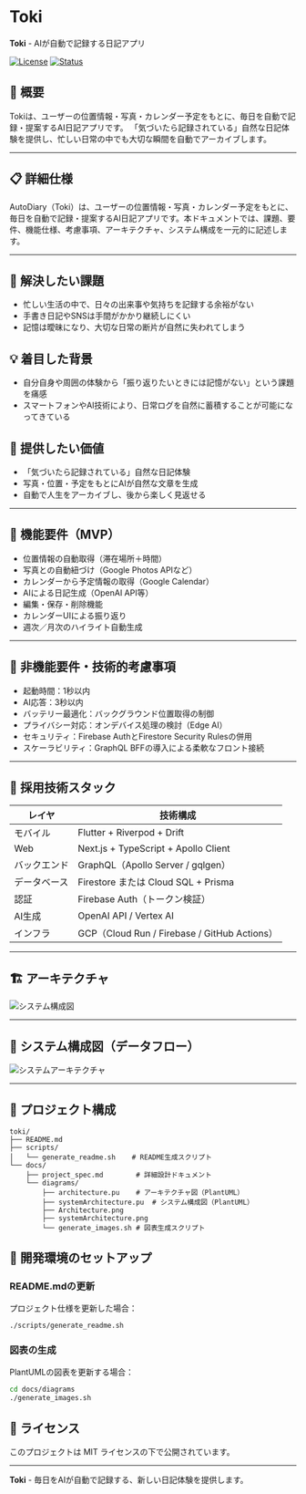 # Toki

**Toki** - AIが自動で記録する日記アプリ

[![License](https://img.shields.io/badge/license-MIT-blue.svg)](LICENSE)
[![Status](https://img.shields.io/badge/status-development-orange.svg)](https://github.com/your-repo/toki)

## 📖 概要

Tokiは、ユーザーの位置情報・写真・カレンダー予定をもとに、毎日を自動で記録・提案するAI日記アプリです。
「気づいたら記録されている」自然な日記体験を提供し、忙しい日常の中でも大切な瞬間を自動でアーカイブします。

---

## 📋 詳細仕様

AutoDiary（Toki）は、ユーザーの位置情報・写真・カレンダー予定をもとに、毎日を自動で記録・提案するAI日記アプリです。本ドキュメントでは、課題、要件、機能仕様、考慮事項、アーキテクチャ、システム構成を一元的に記述します。

---

## 🎯 解決したい課題
- 忙しい生活の中で、日々の出来事や気持ちを記録する余裕がない
- 手書き日記やSNSは手間がかかり継続しにくい
- 記憶は曖昧になり、大切な日常の断片が自然に失われてしまう

## 💡 着目した背景
- 自分自身や周囲の体験から「振り返りたいときには記憶がない」という課題を痛感
- スマートフォンやAI技術により、日常ログを自然に蓄積することが可能になってきている

## 🌱 提供したい価値
- 「気づいたら記録されている」自然な日記体験
- 写真・位置・予定をもとにAIが自然な文章を生成
- 自動で人生をアーカイブし、後から楽しく見返せる

---

## 📌 機能要件（MVP）
- 位置情報の自動取得（滞在場所＋時間）
- 写真との自動紐づけ（Google Photos APIなど）
- カレンダーから予定情報の取得（Google Calendar）
- AIによる日記生成（OpenAI API等）
- 編集・保存・削除機能
- カレンダーUIによる振り返り
- 週次／月次のハイライト自動生成

---

## 🚀 非機能要件・技術的考慮事項
- 起動時間：1秒以内
- AI応答：3秒以内
- バッテリー最適化：バックグラウンド位置取得の制御
- プライバシー対応：オンデバイス処理の検討（Edge AI）
- セキュリティ：Firebase AuthとFirestore Security Rulesの併用
- スケーラビリティ：GraphQL BFFの導入による柔軟なフロント接続

---

## 🧱 採用技術スタック
| レイヤ | 技術構成 |
|--------|----------|
| モバイル | Flutter + Riverpod + Drift |
| Web | Next.js + TypeScript + Apollo Client |
| バックエンド | GraphQL（Apollo Server / gqlgen）|
| データベース | Firestore または Cloud SQL + Prisma |
| 認証 | Firebase Auth（トークン検証）|
| AI生成 | OpenAI API / Vertex AI |
| インフラ | GCP（Cloud Run / Firebase / GitHub Actions）|

---

## 🏗️ アーキテクチャ

![システム構成図](diagrams/Architecture.png)

---

## 🔧 システム構成図（データフロー）

![システムアーキテクチャ](diagrams/systemArchitecture.png)

---

## 📁 プロジェクト構成

```
toki/
├── README.md
├── scripts/
│   └── generate_readme.sh    # README生成スクリプト
└── docs/
    ├── project_spec.md        # 詳細設計ドキュメント
    └── diagrams/
        ├── architecture.pu    # アーキテクチャ図（PlantUML）
        ├── systemArchitecture.pu  # システム構成図（PlantUML）
        ├── Architecture.png
        ├── systemArchitecture.png
        └── generate_images.sh # 図表生成スクリプト
```

## 🚀 開発環境のセットアップ

### README.mdの更新

プロジェクト仕様を更新した場合：

```bash
./scripts/generate_readme.sh
```

### 図表の生成

PlantUMLの図表を更新する場合：

```bash
cd docs/diagrams
./generate_images.sh
```

## 📝 ライセンス

このプロジェクトは MIT ライセンスの下で公開されています。

---

**Toki** - 毎日をAIが自動で記録する、新しい日記体験を提供します。
